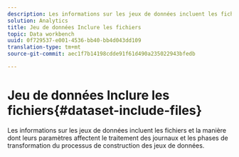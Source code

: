 ```yaml
---
description: Les informations sur les jeux de données incluent les fichiers et la manière dont leurs paramètres affectent le traitement des journaux et les phases de transformation du processus de construction des jeux de données.
solution: Analytics
title: Jeu de données Inclure les fichiers
topic: Data workbench
uuid: 0f729537-e001-4536-bb40-bb4d043dd109
translation-type: tm+mt
source-git-commit: aec1f7b14198cdde91f61d490a235022943bfedb

---
```



# Jeu de données Inclure les fichiers{#dataset-include-files}

Les informations sur les jeux de données incluent les fichiers et la manière dont leurs paramètres affectent le traitement des journaux et les phases de transformation du processus de construction des jeux de données.

